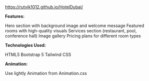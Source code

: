 https://rutvik1012.github.io/HotelDubai/

**Features:**

Hero section with background image and welcome message
Featured rooms with high-quality visuals
Services section (restaurant, pool, conference hall)
Image gallery
Pricing plans for different room types


**Technologies Used:**

HTML5
Bootstrap 5
Tailwind CSS


**Animation:**

Use lightly Animation from Animation.css
